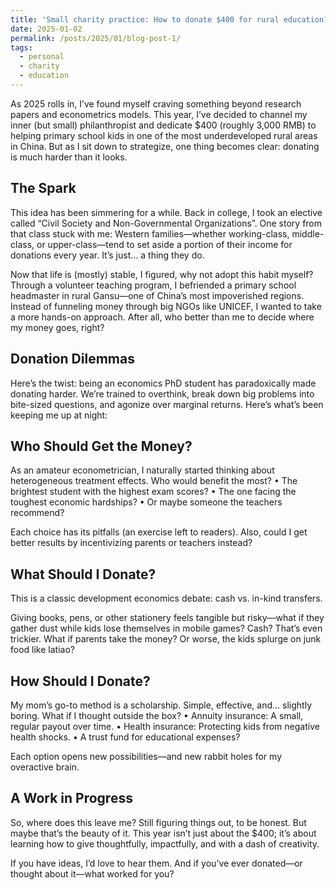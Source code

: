 ```yaml
---
title: 'Small charity practice: How to donate $400 for rural education?'
date: 2025-01-02
permalink: /posts/2025/01/blog-post-1/
tags:
  - personal
  - charity
  - education
---
```


As 2025 rolls in, I’ve found myself craving something beyond research papers and econometrics models. This year, I’ve decided to channel my inner (but small) philanthropist and dedicate $400 (roughly 3,000 RMB) to helping primary school kids in one of the most underdeveloped rural areas in China. But as I sit down to strategize, one thing becomes clear: donating is much harder than it looks.

The Spark
--------

This idea has been simmering for a while. Back in college, I took an elective called “Civil Society and Non-Governmental Organizations”. One story from that class stuck with me: Western families—whether working-class, middle-class, or upper-class—tend to set aside a portion of their income for donations every year. It’s just… a thing they do.

Now that life is (mostly) stable, I figured, why not adopt this habit myself? Through a volunteer teaching program, I befriended a primary school headmaster in rural Gansu—one of China’s most impoverished regions. Instead of funneling money through big NGOs like UNICEF, I wanted to take a more hands-on approach. After all, who better than me to decide where my money goes, right? 

Donation Dilemmas
-----------

Here’s the twist: being an economics PhD student has paradoxically made donating harder. We’re trained to overthink, break down big problems into bite-sized questions, and agonize over marginal returns. Here’s what’s been keeping me up at night:

Who Should Get the Money?
------------

As an amateur econometrician, I naturally started thinking about heterogeneous treatment effects. Who would benefit the most?
	•	The brightest student with the highest exam scores?
	•	The one facing the toughest economic hardships?
	•	Or maybe someone the teachers recommend?

Each choice has its pitfalls (an exercise left to readers). Also, could I get better results by incentivizing parents or teachers instead?

What Should I Donate?
----------
This is a classic development economics debate: cash vs. in-kind transfers.

Giving books, pens, or other stationery feels tangible but risky—what if they gather dust while kids lose themselves in mobile games? Cash? That’s even trickier. What if parents take the money? Or worse, the kids splurge on junk food like latiao? 

How Should I Donate?
---------------
My mom’s go-to method is a scholarship. Simple, effective, and… slightly boring. What if I thought outside the box?
	•	Annuity insurance: A small, regular payout over time.
	•	Health insurance: Protecting kids from negative health shocks.
	•	A trust fund for educational expenses?

Each option opens new possibilities—and new rabbit holes for my overactive brain.

A Work in Progress
----------------
So, where does this leave me? Still figuring things out, to be honest. But maybe that’s the beauty of it. This year isn’t just about the $400; it’s about learning how to give thoughtfully, impactfully, and with a dash of creativity.

If you have ideas, I’d love to hear them. And if you’ve ever donated—or thought about it—what worked for you?
